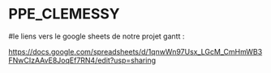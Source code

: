 # PPE_CLEMESSY

#le liens vers le google sheets de notre projet gantt :

https://docs.google.com/spreadsheets/d/1qnwWn97Usx_LGcM_CmHmWB3FNwCIzAAvE8JoqEf7RN4/edit?usp=sharing
